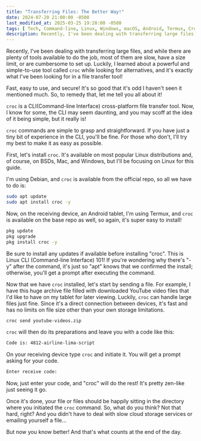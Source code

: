 ```yaml
---
title: "Transferring Files: The Better Way!"
date: 2024-07-20 21:00:00 -0500
last_modified_at: 2025-03-25 19:20:00 -0500
tags: [ Tech, Command-line, Linux, Windows, macOS, Android, Termux, Croc, File Sharing, Tools ]
description: Recently, I've been dealing with transferring large files, and while there are plenty of tools available to do the job, most of them are slow, have a size limit, or are cumbersome to set up. Luckily, I learned about a powerful and simple-to-use tool called croc while looking for alternatives, and it's exactly what I've been looking for in a file transfer tool!
---
```


Recently, I've been dealing with transferring large files, and while there are plenty of tools available to do the job, most of them are slow, have a size limit, or are cumbersome to set up. Luckily, I learned about a powerful and simple-to-use tool called `croc` while looking for alternatives, and it's exactly what I've been looking for in a file transfer tool!

Fast, easy to use, and secure! It's so good that it's odd I haven't seen it mentioned much. So, to remedy that, let me tell you all about it!

`croc` is a CLI(Command-line Interface) cross-platform file transfer tool. Now, I know for some, the CLI may seem daunting, and you may scoff at the idea of it being simple, but it really is!

`croc` commands are simple to grasp and straightforward. If you have just a tiny bit of experience in the CLI, you'll be fine. For those who don't, I'll try my best to make it as easy as possible.

First, let's install `croc`. It's available on most popular Linux distributions and, of course, on BSDs, Mac, and Windows, but I'll be focusing on Linux for this guide.

I'm using Debian, and `croc` is available from the official repo, so all we have to do is:

``` bash
sudo apt update
sudo apt install croc -y
```

Now, on the receiving device, an Android tablet, I'm using Termux, and `croc` is available on the base repo as well, so again, it's super easy to install!

``` sh
pkg update
pkg upgrade
pkg install croc -y
```

Be sure to install any updates if available before installing "croc". This is Linux CLI (Command-line Interface) 101! If you're wondering why there's "-y" after the command, it's just so "apt" knows that we confirmed the install; otherwise, you'll get a prompt after executing the command.

Now that we have `croc` installed, let's start by sending a file. For example, I have this huge archive file filled with downloaded YouTube video files that I'd like to have on my tablet for later viewing. Luckily, `croc` can handle large files just fine. Since it's a direct connection between devices, it's fast and has no limits on file size other than your own storage limitations.

``` bash
croc send youtube-videos.zip
```

`croc` will then do its preparations and leave you with a code like this:

``` bash
Code is: 4812-airline-lima-script
```

On your receiving device type `croc` and initiate it. You will get a prompt asking for your code.

``` sh
Enter receive code:
```

Now, just enter your code, and "croc" will do the rest! It's pretty zen-like just seeing it go.

Once it's done, your file or files should be happily sitting in the directory where you initiated the `croc` command. So, what do you think? Not that hard, right? And you didn't have to deal with slow cloud storage services or emailing yourself a file...

But now you know better! And that's what counts at the end of the day.
